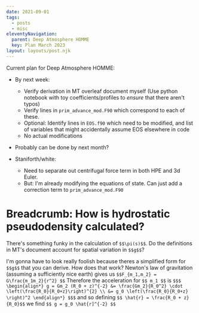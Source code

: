 ```yaml
---
date: 2021-09-01
tags:
  - posts
  - misc
eleventyNavigation:
  parent: Deep Atmosphere HOMME
  key: Plan March 2023
layout: layouts/post.njk
---
```



Current plan for Deep Atmosphere HOMME:

* By next week:
  * Verify derivation in MT overleaf document myself (Use python notebook with toy coefficients/profiles to _ensure_ that there aren't typos)
  * Verify lines in `prim_advance_mod.F90` which correspond to each of these.
  * Optional: Identify lines in `EOS.f90` which need to be modified, and list of variables that might accidentally assume EOS elsewhere in code
  * No actual modifications
* Probably can be done by next month?

* Staniforth/white:
  * Need to separate out centrifugal force term in both HPE and 3d Euler.
  * But: I'm already modifying the equations of state. Can just add a correction term to `prim_advance_mod.F90`



# Breadcrumb: How is hydrostatic pseudodensity calculated?

There's something funky in the calculation of `$$\pi(s)$$`. Do the definitions in MT's document account for spatial variation in `$$g$$`?

I'm gonna have to look really foolish because theres a simplified form for `$$g$$` that you can derive. 
How does that work? Newton's law of gravitation (assuming a sufficiently nice earth) gives us `$$F_{m_1,m_2} = G\frac{m_1m_2}{r^2} $$` 
Therefore the acceleration for `$$ m_1 $$` is 
`$$$ 
\begin{align*}
  g = Gm_2 (R_0 + z)^{-2} &= \frac{Gm_2}{R_0^2} \cdot \left(\frac{R_0}{R_0+z}\right)^{2} \\
  &= g_0 \left(\frac{R_0}{R_0+z} \right)^2
\end{align*}
$$$`
and so defining `$$ \hat{r} = \frac{R_0 + z}{R_0}$$` we find `$$ g = g_0 \hat{r]^{-2} $$`

